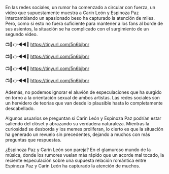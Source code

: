 En las redes sociales, un rumor ha comenzado a circular con fuerza, un video que supuestamente muestra a Carín León y Espinoza Paz intercambiando un apasionado beso ha capturado la atención de miles. Pero, como si esto no fuera suficiente para mantener a los fans al borde de sus asientos, la situación se ha complicado con el surgimiento de un segundo video.

📺📱👉◄◄🔴  https://tinyurl.com/5n6bjbnr

📺📱👉◄◄🔴  https://tinyurl.com/5n6bjbnr

📺📱👉◄◄🔴  https://tinyurl.com/5n6bjbnr

📺📱👉◄◄🔴  https://tinyurl.com/5n6bjbnr

Además, no podemos ignorar el aluvión de especulaciones que ha surgido en torno a la orientación sexual de ambos artistas. Las redes sociales son un hervidero de teorías que van desde lo plausible hasta lo completamente descabellado.

Algunos usuarios se preguntan si Carín León y Espinoza Paz podrían estar saliendo del clóset y abrazando su verdadera naturaleza. Mientras la curiosidad se desborda y los memes proliferan, lo cierto es que la situación ha generado un revuelo sin precedentes, dejando a muchos con más preguntas que respuestas.

¿Espinoza Paz y Carín León son pareja?
En el glamuroso mundo de la música, donde los rumores vuelan más rápido que un acorde mal tocado, la reciente especulación sobre una supuesta relación romántica entre Espinoza Paz y Carin León ha capturado la atención de muchos.
